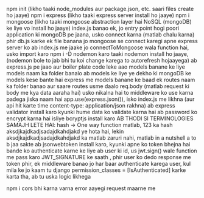 npm init (likho taaki node_modules aur package.json, etc. saari files create ho jaaye)
npm i express (likho taaki express server install ho jaaye)
npm i mongoose (likho taaki mongoose abstraction layer hai NoSQL (mongoDB) ke liye vo install ho jaaye)
index.js banao ek, jo entry point hogi poori application ki
mongoDB pe jaana, usko connect karna (matlab chalu karna)
phir db.js karke ek file banana jo mongoose se connect karegi apne express server ko
ab index.js me jaake jo connectToMongoose wala function hai, usko import karo
npm i -D nodemon karo taaki nodemon install ho jaaye, (nodemon bole to jab bhi tu koi change karega to autorefresh hojaayega)
ab express.js pe jaao aur boiler plate code leke aao
models banane ke liye models naam ka folder banalo
ab models ke liye ye dekho ki mongoDB ke models kese bante hai express me
models banane ke baad ek routes naam ka folder banao aur saare routes usme daalo
req.body (matlab request ki body me kya data aaraha hai) usko nikalna hai to middleware ko use karna padega jiska naam hai app.use(express.json()), isko index.js me likhna (aur api hit karte time content-type: application/json rakhna)
ab express validator install karo kyunki hume data ko validate karna hai
ab password ko encrypt karna hai isliye bcryptjs install karo
AB THODI SI TERMINOLOGIES SAMAJH LETE HAI:
hash -> One way function matlab, 123 ka hash aksdjkajdkadjsadajdkahdjakd ye hota hai, lekin aksdjkajdkadjsadajdkahdjakd ka matlab zaruri nahi, matlab in a nutshell a to b jaa sakte
ab jsonwebtoken install karo, kyunki apne ko token bhejna hai bande ko authenticate karne ke liye
ab user ki id, us jwt.sign() wale function me pass karo JWT_SIGNATURE ke saath , phir user ko dedo response me token
phir, ek middleware banao jo har baar authenticate karega user, kul mila ke jo kaam tu django permission_classes = [IsAuthenticated] karke karta tha, ab tu uska logic likhega

npm i cors bhi karna varna error aayegi request maarne me